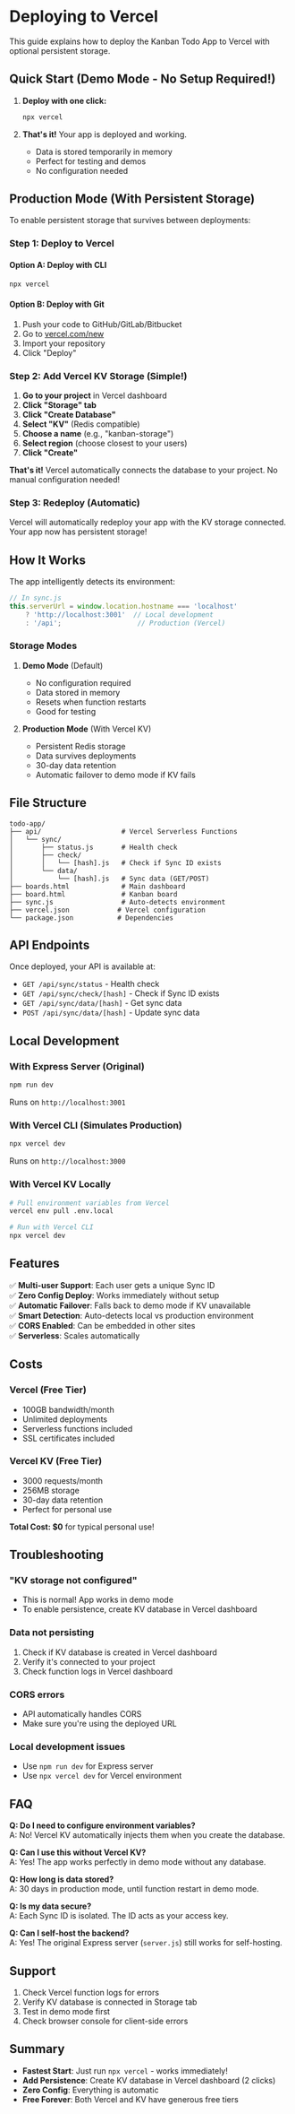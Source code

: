 # Deploying to Vercel

This guide explains how to deploy the Kanban Todo App to Vercel with optional persistent storage.

## Quick Start (Demo Mode - No Setup Required!)

1. **Deploy with one click:**
   ```bash
   npx vercel
   ```

2. **That's it!** Your app is deployed and working.
   - Data is stored temporarily in memory
   - Perfect for testing and demos
   - No configuration needed

## Production Mode (With Persistent Storage)

To enable persistent storage that survives between deployments:

### Step 1: Deploy to Vercel

#### Option A: Deploy with CLI
```bash
npx vercel
```

#### Option B: Deploy with Git
1. Push your code to GitHub/GitLab/Bitbucket
2. Go to [vercel.com/new](https://vercel.com/new)
3. Import your repository
4. Click "Deploy"

### Step 2: Add Vercel KV Storage (Simple!)

1. **Go to your project** in Vercel dashboard
2. **Click "Storage" tab**
3. **Click "Create Database"**
4. **Select "KV"** (Redis compatible)
5. **Choose a name** (e.g., "kanban-storage")
6. **Select region** (choose closest to your users)
7. **Click "Create"**

**That's it!** Vercel automatically connects the database to your project. No manual configuration needed!

### Step 3: Redeploy (Automatic)

Vercel will automatically redeploy your app with the KV storage connected. Your app now has persistent storage!

## How It Works

The app intelligently detects its environment:

```javascript
// In sync.js
this.serverUrl = window.location.hostname === 'localhost' 
    ? 'http://localhost:3001'  // Local development
    : '/api';                   // Production (Vercel)
```

### Storage Modes

1. **Demo Mode** (Default)
   - No configuration required
   - Data stored in memory
   - Resets when function restarts
   - Good for testing

2. **Production Mode** (With Vercel KV)
   - Persistent Redis storage
   - Data survives deployments
   - 30-day data retention
   - Automatic failover to demo mode if KV fails

## File Structure

```
todo-app/
├── api/                    # Vercel Serverless Functions
│   └── sync/
│       ├── status.js       # Health check
│       ├── check/
│       │   └── [hash].js   # Check if Sync ID exists
│       └── data/
│           └── [hash].js   # Sync data (GET/POST)
├── boards.html             # Main dashboard
├── board.html              # Kanban board
├── sync.js                 # Auto-detects environment
├── vercel.json            # Vercel configuration
└── package.json           # Dependencies
```

## API Endpoints

Once deployed, your API is available at:

- `GET /api/sync/status` - Health check
- `GET /api/sync/check/[hash]` - Check if Sync ID exists
- `GET /api/sync/data/[hash]` - Get sync data
- `POST /api/sync/data/[hash]` - Update sync data

## Local Development

### With Express Server (Original)
```bash
npm run dev
```
Runs on `http://localhost:3001`

### With Vercel CLI (Simulates Production)
```bash
npx vercel dev
```
Runs on `http://localhost:3000`

### With Vercel KV Locally
```bash
# Pull environment variables from Vercel
vercel env pull .env.local

# Run with Vercel CLI
npx vercel dev
```

## Features

✅ **Multi-user Support**: Each user gets a unique Sync ID  
✅ **Zero Config Deploy**: Works immediately without setup  
✅ **Automatic Failover**: Falls back to demo mode if KV unavailable  
✅ **Smart Detection**: Auto-detects local vs production environment  
✅ **CORS Enabled**: Can be embedded in other sites  
✅ **Serverless**: Scales automatically  

## Costs

### Vercel (Free Tier)
- 100GB bandwidth/month
- Unlimited deployments
- Serverless functions included
- SSL certificates included

### Vercel KV (Free Tier)
- 3000 requests/month
- 256MB storage
- 30-day data retention
- Perfect for personal use

**Total Cost: $0** for typical personal use!

## Troubleshooting

### "KV storage not configured"
- This is normal! App works in demo mode
- To enable persistence, create KV database in Vercel dashboard

### Data not persisting
1. Check if KV database is created in Vercel dashboard
2. Verify it's connected to your project
3. Check function logs in Vercel dashboard

### CORS errors
- API automatically handles CORS
- Make sure you're using the deployed URL

### Local development issues
- Use `npm run dev` for Express server
- Use `npx vercel dev` for Vercel environment

## FAQ

**Q: Do I need to configure environment variables?**  
A: No! Vercel KV automatically injects them when you create the database.

**Q: Can I use this without Vercel KV?**  
A: Yes! The app works perfectly in demo mode without any database.

**Q: How long is data stored?**  
A: 30 days in production mode, until function restart in demo mode.

**Q: Is my data secure?**  
A: Each Sync ID is isolated. The ID acts as your access key.

**Q: Can I self-host the backend?**  
A: Yes! The original Express server (`server.js`) still works for self-hosting.

## Support

1. Check Vercel function logs for errors
2. Verify KV database is connected in Storage tab
3. Test in demo mode first
4. Check browser console for client-side errors

## Summary

- **Fastest Start**: Just run `npx vercel` - works immediately!
- **Add Persistence**: Create KV database in Vercel dashboard (2 clicks)
- **Zero Config**: Everything is automatic
- **Free Forever**: Both Vercel and KV have generous free tiers